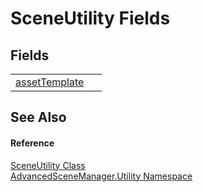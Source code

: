 # SceneUtility Fields




## Fields
<table>
<tr>
<td><a href="F_AdvancedSceneManager_Utility_SceneUtility_assetTemplate.md">assetTemplate</a></td>
<td> </td></tr>
</table>

## See Also


#### Reference
<a href="T_AdvancedSceneManager_Utility_SceneUtility.md">SceneUtility Class</a>  
<a href="N_AdvancedSceneManager_Utility.md">AdvancedSceneManager.Utility Namespace</a>  
